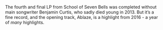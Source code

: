The fourth and final LP from School of Seven Bells was completed without main songwriter Benjamin Curtis, who sadly died young in 2013. But it’s a fine record, and the opening track, Ablaze, is a highlight from 2016 - a year of *many* highlights.

